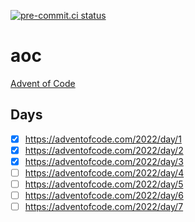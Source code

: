 [![pre-commit.ci status](https://results.pre-commit.ci/badge/github/Kilo59/aoc/main.svg)](https://results.pre-commit.ci/latest/github/Kilo59/aoc/main)

# aoc

[Advent of Code](https://adventofcode.com/)

## Days

- [x] https://adventofcode.com/2022/day/1
- [x] https://adventofcode.com/2022/day/2
- [x] https://adventofcode.com/2022/day/3
- [ ] https://adventofcode.com/2022/day/4
- [ ] https://adventofcode.com/2022/day/5
- [ ] https://adventofcode.com/2022/day/6
- [ ] https://adventofcode.com/2022/day/7
